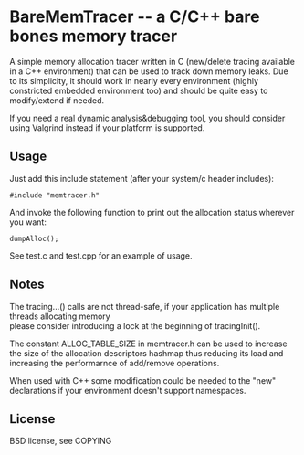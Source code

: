 # BareMemTracer -- a C/C++ bare bones memory tracer

A simple memory allocation tracer written in C (new/delete tracing available in a C++ environment) 
that can be used to track down memory leaks. Due to its simplicity, it should work in nearly every
environment (highly constricted embedded environment too) and should be quite easy to modify/extend 
if needed.

If you need a real dynamic analysis&debugging tool, you should consider using Valgrind instead if your 
platform is supported.


## Usage

Just add this include statement (after your system/c header includes):

	#include "memtracer.h" 

And invoke the following function to print out the allocation status wherever you want:

	dumpAlloc();

See test.c and test.cpp for an example of usage.


## Notes

The tracing...() calls are not thread-safe, if your application has multiple threads allocating memory        
please consider introducing a lock at the beginning of tracingInit().

The constant ALLOC_TABLE_SIZE in memtracer.h can be used to increase the size of the allocation descriptors
hashmap thus reducing its load and increasing the performarnce of add/remove operations.

When used with C++ some modification could be needed to the "new" declarations if your environment doesn't 
support namespaces. 


## License

BSD license, see COPYING
